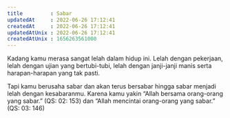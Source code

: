 ```yaml
---
title         : Sabar
updatedAt     : 2022-06-26 17:12:41
createdAt     : 2022-06-26 17:12:41
updatedAtUnix : 2022-06-26 17:12:41
createdAtUnix : 1656263561000 
---
```


Kadang kamu merasa sangat lelah dalam hidup ini. Lelah dengan pekerjaan, lelah dengan ujian yang bertubi-tubi, lelah dengan janji-janji manis serta harapan-harapan yang tak pasti.

Tapi kamu berusaha sabar dan akan terus bersabar hingga sabar menjadi lelah dengan kesabaranmu. Karena kamu yakin “Allah bersama orang-orang yang sabar.” (QS: 02: 153) dan “Allah mencintai orang-orang yang sabar.” (QS: 03: 146)
